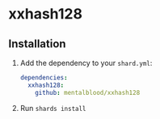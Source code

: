 # xxhash128

## Installation

1. Add the dependency to your `shard.yml`:

   ```yaml
   dependencies:
     xxhash128:
       github: mentalblood/xxhash128
   ```

2. Run `shards install`
